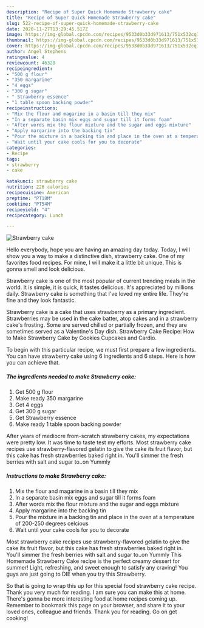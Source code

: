 ```yaml
---
description: "Recipe of Super Quick Homemade Strawberry cake"
title: "Recipe of Super Quick Homemade Strawberry cake"
slug: 522-recipe-of-super-quick-homemade-strawberry-cake
date: 2020-11-27T13:29:45.517Z
image: https://img-global.cpcdn.com/recipes/9533d0b33d971613/751x532cq70/strawberry-cake-recipe-main-photo.jpg
thumbnail: https://img-global.cpcdn.com/recipes/9533d0b33d971613/751x532cq70/strawberry-cake-recipe-main-photo.jpg
cover: https://img-global.cpcdn.com/recipes/9533d0b33d971613/751x532cq70/strawberry-cake-recipe-main-photo.jpg
author: Angel Stephens
ratingvalue: 4
reviewcount: 46328
recipeingredient:
- "500 g flour"
- "350 margarine"
- "4 eggs"
- "300 g sugar"
- " Strawberry essence"
- "1 table spoon backing powder"
recipeinstructions:
- "Mix the flour and magarine in a basin till they mix"
- "In a separate basin mix eggs and sugar till it forms foam"
- "After words mix the flour mixture and the sugar and eggs mixture"
- "Apply margarine into the backing tin"
- "Pour the mixture in a backing tin and place in the oven at a temperature of 200-250 degrees celcious"
- "Wait until your cake cools for you to decorate"
categories:
- Recipe
tags:
- strawberry
- cake

katakunci: strawberry cake 
nutrition: 226 calories
recipecuisine: American
preptime: "PT18M"
cooktime: "PT54M"
recipeyield: "4"
recipecategory: Lunch

---
```



![Strawberry cake](https://img-global.cpcdn.com/recipes/9533d0b33d971613/751x532cq70/strawberry-cake-recipe-main-photo.jpg)

Hello everybody, hope you are having an amazing day today. Today, I will show you a way to make a distinctive dish, strawberry cake. One of my favorites food recipes. For mine, I will make it a little bit unique. This is gonna smell and look delicious.

Strawberry cake is one of the most popular of current trending meals in the world. It is simple, it is quick, it tastes delicious. It's appreciated by millions daily. Strawberry cake is something that I've loved my entire life. They're fine and they look fantastic.

Strawberry cake is a cake that uses strawberry as a primary ingredient. Strawberries may be used in the cake batter, atop cakes and in a strawberry cake&#39;s frosting. Some are served chilled or partially frozen, and they are sometimes served as a Valentine&#39;s Day dish. Strawberry Cake Recipe: How to Make Strawberry Cake by Cookies Cupcakes and Cardio.


To begin with this particular recipe, we must first prepare a few ingredients. You can have strawberry cake using 6 ingredients and 6 steps. Here is how you can achieve that.

<!--inarticleads1-->

##### The ingredients needed to make Strawberry cake:

1. Get 500 g flour
1. Make ready 350 margarine
1. Get 4 eggs
1. Get 300 g sugar
1. Get  Strawberry essence
1. Make ready 1 table spoon backing powder


After years of mediocre from-scratch strawberry cakes, my expectations were pretty low. It was time to taste test my efforts. Most strawberry cake recipes use strawberry-flavored gelatin to give the cake its fruit flavor, but this cake has fresh strawberries baked right in. You&#39;ll simmer the fresh berries with salt and sugar to..on Yummly 

<!--inarticleads2-->

##### Instructions to make Strawberry cake:

1. Mix the flour and magarine in a basin till they mix
1. In a separate basin mix eggs and sugar till it forms foam
1. After words mix the flour mixture and the sugar and eggs mixture
1. Apply margarine into the backing tin
1. Pour the mixture in a backing tin and place in the oven at a temperature of 200-250 degrees celcious
1. Wait until your cake cools for you to decorate


Most strawberry cake recipes use strawberry-flavored gelatin to give the cake its fruit flavor, but this cake has fresh strawberries baked right in. You&#39;ll simmer the fresh berries with salt and sugar to..on Yummly This Homemade Strawberry Cake recipe is the perfect creamy dessert for summer! Light, refreshing, and sweet enough to satisfy any craving! You guys are just going to DIE when you try this Strawberry. 

So that is going to wrap this up for this special food strawberry cake recipe. Thank you very much for reading. I am sure you can make this at home. There's gonna be more interesting food at home recipes coming up. Remember to bookmark this page on your browser, and share it to your loved ones, colleague and friends. Thank you for reading. Go on get cooking!
